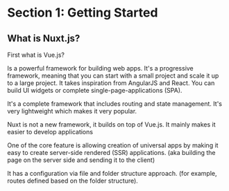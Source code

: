 # Section 1: Getting Started

## What is Nuxt.js?

First what is Vue.js? 

Is a powerful framework for building web apps. It's a progressive framework, meaning that you can start with a small project and scale it up to a large project. It takes inspiration from AngularJS and React. You can build UI widgets or complete single-page-applications (SPA).

It's a complete framework that includes routing and state management. It's very lightweight which makes it very popular.

Nuxt is not a new framework, it builds on top of Vue.js. It mainly makes it easier to develop applications

One of the core feature is allowing creation of universal apps by making it easy to create server-side rendered (SSR) applications. (aka building the page on the server side and sending it to the client)

It has a configuration via file and folder structure approach. (for example, routes defined based on the folder structure).